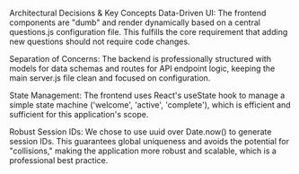 Architectural Decisions & Key Concepts
Data-Driven UI: The frontend components are "dumb" and render dynamically based on a central questions.js configuration file. This fulfills the core requirement that adding new questions should not require code changes.

Separation of Concerns: The backend is professionally structured with models for data schemas and routes for API endpoint logic, keeping the main server.js file clean and focused on configuration.

State Management: The frontend uses React's useState hook to manage a simple state machine ('welcome', 'active', 'complete'), which is efficient and sufficient for this application's scope.

Robust Session IDs: We chose to use uuid over Date.now() to generate session IDs. This guarantees global uniqueness and avoids the potential for "collisions," making the application more robust and scalable, which is a professional best practice.
